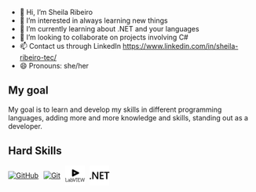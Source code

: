 - 👋 Hi, I’m Sheila Ribeiro
- 👀 I’m interested in always learning new things
- 🌱 I’m currently learning about .NET and your languages
- 💞️ I’m looking to collaborate on projects involving C#
- 📫 Contact us through LinkedIn https://www.linkedin.com/in/sheila-ribeiro-tec/
- 😄 Pronouns: she/her

## My goal

My goal is to learn and develop my skills in different programming languages, adding more and more knowledge and skills, standing out as a developer.

## Hard Skills

<div style="display: flex; align-items: center; gap: 10px;">
    <a href="https://docs.github.com/">
        <img src="https://img.shields.io/badge/GitHub-000?style=for-the-badge&logo=github&logoColor=30A3DC" alt="GitHub">
    </a>
    <a href="https://git-scm.com/doc">
        <img src="https://img.shields.io/badge/Git-000?style=for-the-badge&logo=git&logoColor=E94D5F" alt="Git">
    </a>
    <img src="https://github.com/ribeirosheila/ribeirosheila/blob/1e586683fe87cd8685b333edfbf738bb4d5b7e28/labview.svg" alt="LabVIEW Logo" width="40px">
    <img src="https://github.com/ribeirosheila/ribeirosheila/blob/main/dotnet.svg" alt=".NET Logo" width="40px">
</div>
